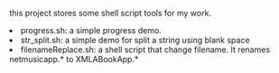 this project stores some shell script tools for my work.
<li> progress.sh: a simple progress demo.
<li> str_split.sh: a simple demo for split a string using blank space
<li> filenameReplace.sh: a shell script that change filename. It renames netmusicapp.* to XMLABookApp.*
